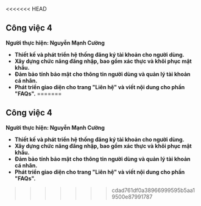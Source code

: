 <<<<<<< HEAD
## Công việc 4

**Người thực hiện: Nguyễn Mạnh Cường**

- **Thiết kế và phát triển hệ thống đăng ký tài khoản cho người dùng.**
- **Xây dựng chức năng đăng nhập, bao gồm xác thực và khôi phục mật khẩu.**
- **Đảm bảo tính bảo mật cho thông tin người dùng và quản lý tài khoản cá nhân.**
- **Phát triển giao diện cho trang "Liên hệ" và viết nội dung cho phần "FAQs".**
=======
## Công việc 4

**Người thực hiện: Nguyễn Mạnh Cường**

- **Thiết kế và phát triển hệ thống đăng ký tài khoản cho người dùng.**
- **Xây dựng chức năng đăng nhập, bao gồm xác thực và khôi phục mật khẩu.**
- **Đảm bảo tính bảo mật cho thông tin người dùng và quản lý tài khoản cá nhân.**
- **Phát triển giao diện cho trang "Liên hệ" và viết nội dung cho phần "FAQs".**
>>>>>>> cdad761df0a38966999595b5aa19500e87991787
